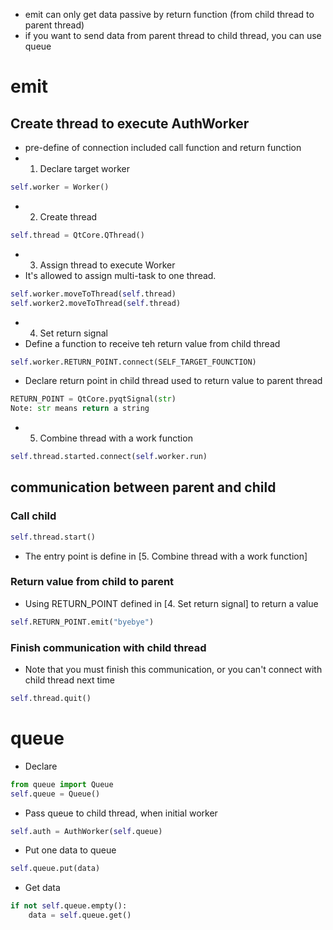 + emit can only get data passive by return function (from child thread to parent thread)
+ if you want to send data from parent thread to child thread, you can use queue

# emit
## Create thread to execute AuthWorker
+ pre-define of connection included call function and return function
+ 1. Declare target worker
``` python
self.worker = Worker()
```
+ 2. Create thread
``` python
self.thread = QtCore.QThread()
``` 
+ 3. Assign thread to execute Worker
+ It's allowed to assign multi-task to one thread.
``` python
self.worker.moveToThread(self.thread)
self.worker2.moveToThread(self.thread)
```
+ 4. Set return signal
+ Define a function to receive teh return value from child thread
``` python
self.worker.RETURN_POINT.connect(SELF_TARGET_FOUNCTION)
```
+ Declare return point in child thread used to return value to parent thread
``` python
RETURN_POINT = QtCore.pyqtSignal(str)
Note: str means return a string
```
+ 5. Combine thread with a work function
``` python
self.thread.started.connect(self.worker.run)
```

## communication between parent and child
### Call child
``` python
self.thread.start()
```
+ The entry point is define in [5. Combine thread with a work function]
### Return value from child to parent
 + Using RETURN_POINT defined in [4. Set return signal] to return a value
 ``` python
 self.RETURN_POINT.emit("byebye")
 ```
### Finish communication with child thread 
+ Note that you must finish this communication, or you can't connect with child thread next time
``` python
self.thread.quit()
```

# queue
+ Declare
``` python
from queue import Queue
self.queue = Queue()
```

+ Pass queue to child thread, when initial worker
``` python
self.auth = AuthWorker(self.queue)
```

+ Put one data to queue
``` python
self.queue.put(data)
```

+ Get data
``` python
if not self.queue.empty():
    data = self.queue.get()
```
